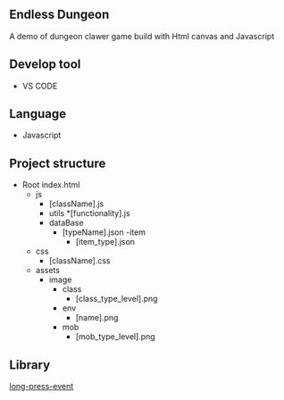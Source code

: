 ## Endless Dungeon
A demo of dungeon clawer game build with Html canvas and Javascript

## Develop tool
- VS CODE

## Language
- Javascript

## Project structure
- Root
    index.html
    - js
        * [className].js
        - utils
            *[functionality].js
        - dataBase
            * [typeName].json
            -item
                * [item_type].json
    - css
        * [className].css
    - assets
        - image
            - class
                * [class_type_level].png
            - env
                * [name].png
            - mob
                * [mob_type_level].png

## Library
[long-press-event](https://www.npmjs.com/package/long-press-event)